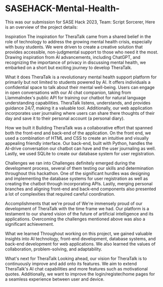 # SASEHACK-Mental-Health-

This was our submission for SASE Hack 2023, Team: Script Sorcerer, Here is an overview of the project details:

Inspiration
The inspiration for TheraTalk came from a shared belief in the role of technology to address the growing mental health crisis, especially with busy students. 
We were driven to create a creative solution that provides accessible, non-judgmental support to those who need it the most. 
Drawing inspiration from AI advancements, including ChatGPT, and recognizing the importance of privacy in discussing mental health, we embarked on a short but exciting journey to develop TheraTalk.

What it does
TheraTalk is a revolutionary mental health support platform for primarily but not limited to students powered by AI. It offers individuals a confidential space to talk about their mental well-being. 
Users can engage in open conversations with our AI chat companion, taking from LlammaIndex's public API for training our chatbot for natural language understanding capabilities. 
TheraTalk listens, understands, and provides guidance 24/7, making it a valuable tool. 
Additionally, our web application incorporates user journaling where users can share there thoughts of their day and save it to their personal account (a personal diary).

How we built it
Building TheraTalk was a collaborative effort that spanned both the front-end and back-end of the application. 
On the front end, we used a combination of HTML and CSS to create an intuitive and visually appealing friendly interface. 
Our back-end, built with Python, handles the AI-drive conversation our chatbot can have and the user journaling as well. Lastly, we used SQLite to create our database system for user registration.

Challenges we ran into
Challenges definitely emerged during the development process, several of them testing our skills and determination throughout this hackathon. 
One of the significant hurdles was designing and implementing the database systems for user registration as well as creating the chatbot through incorporating APIs. 
Lastly, merging personal branches and aligning front-end and back-end components also presented a lot of complexities that required careful coordination.

Accomplishments that we're proud of
We're immensely proud of our development of TheraTalk with the time frame we had. Our platform is a testament to our shared vision of the future of artificial intelligence and its applications. 
Overcoming the challenges mentioned above was also a significant achievement.

What we learned
Throughout working on this project, we gained valuable insights into AI technology, front-end development, database systems, and back-end development for web applications. 
We also learned the values of collaboration, problem-solving, and adaptability.

What's next for TheraTalk
Looking ahead, our vision for TheraTalk is to continuously improve and add onto its features. We aim to extend TheraTalk's AI chat capabilities and more features such as motivational quotes. 
Additionally, we want to improve the login/register/home pages for a seamless experience between user and device.
